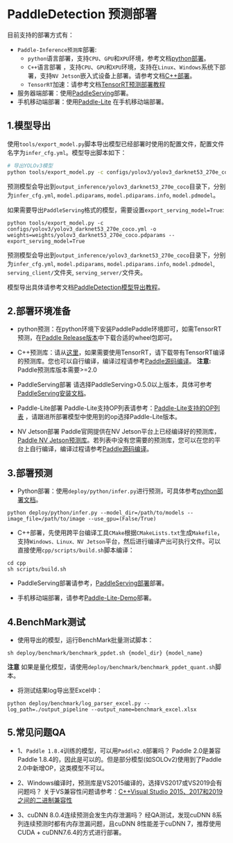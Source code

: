 # PaddleDetection 预测部署

目前支持的部署方式有：
- `Paddle-Inference预测库`部署:
  - `python`语言部署，支持`CPU`、`GPU`和`XPU`环境，参考文档[python部署](python/README.md)。
  - `C++`语言部署 ，支持`CPU`、`GPU`和`XPU`环境，支持在`Linux`、`Windows`系统下部署，支持`NV Jetson`嵌入式设备上部署。请参考文档[C++部署](cpp/README.md)。
  - `TensorRT`加速：请参考文档[TensorRT预测部署教程](TENSOR_RT.md)
- 服务器端部署：使用[PaddleServing](./serving/README.md)部署。
- 手机移动端部署：使用[Paddle-Lite](https://github.com/PaddlePaddle/Paddle-Lite) 在手机移动端部署。


## 1.模型导出

使用`tools/export_model.py`脚本导出模型已经部署时使用的配置文件，配置文件名字为`infer_cfg.yml`。模型导出脚本如下：
```bash
# 导出YOLOv3模型
python tools/export_model.py -c configs/yolov3/yolov3_darknet53_270e_coco.yml -o weights=weights/yolov3_darknet53_270e_coco.pdparams
```
预测模型会导出到`output_inference/yolov3_darknet53_270e_coco`目录下，分别为`infer_cfg.yml`, `model.pdiparams`,  `model.pdiparams.info`, `model.pdmodel`。

如果需要导出`PaddleServing`格式的模型，需要设置`export_serving_model=True`:
```buildoutcfg
python tools/export_model.py -c configs/yolov3/yolov3_darknet53_270e_coco.yml -o weights=weights/yolov3_darknet53_270e_coco.pdparams --export_serving_model=True
```
预测模型会导出到`output_inference/yolov3_darknet53_270e_coco`目录下，分别为`infer_cfg.yml`, `model.pdiparams`,  `model.pdiparams.info`, `model.pdmodel`, `serving_client/`文件夹, `serving_server/`文件夹。

模型导出具体请参考文档[PaddleDetection模型导出教程](EXPORT_MODEL.md)。

## 2.部署环境准备

- python预测：在python环境下安装PaddlePaddle环境即可，如需TensorRT预测，在[Paddle Release版本](https://www.paddlepaddle.org.cn/documentation/docs/zh/install/Tables.html#whl-release)中下载合适的wheel包即可。

- C++预测库：请从[这里](https://www.paddlepaddle.org.cn/documentation/docs/zh/guides/05_inference_deployment/inference/build_and_install_lib_cn.html)，如果需要使用TensorRT，请下载带有TensorRT编译的预测库。您也可以自行编译，编译过程请参考[Paddle源码编译](https://www.paddlepaddle.org.cn/documentation/docs/zh/install/compile/linux-compile.html)。
**注意:**  Paddle预测库版本需要>=2.0

- PaddleServing部署
  请选择PaddleServing>0.5.0以上版本，具体可参考[PaddleServing安装文档](https://github.com/PaddlePaddle/Serving/blob/develop/README.md#installation)。

- Paddle-Lite部署
  Paddle-Lite支持OP列表请参考：[Paddle-Lite支持的OP列表](https://paddle-lite.readthedocs.io/zh/latest/source_compile/library.html) ，请跟进所部署模型中使用到的op选择Paddle-Lite版本。

- NV Jetson部署
  Paddle官网提供在NV Jetson平台上已经编译好的预测库，[Paddle NV Jetson预测库](https://www.paddlepaddle.org.cn/documentation/docs/zh/guides/05_inference_deployment/inference/build_and_install_lib_cn.html)。若列表中没有您需要的预测库，您可以在您的平台上自行编译，编译过程请参考[Paddle源码编译](https://www.paddlepaddle.org.cn/documentation/docs/zh/install/compile/linux-compile.html)。

## 3.部署预测
- Python部署：使用`deploy/python/infer.py`进行预测，可具体参考[python部署文档](python/README.md)。
```shell
python deploy/python/infer.py --model_dir=/path/to/models --image_file=/path/to/image --use_gpu=(False/True)
```

- C++部署，先使用跨平台编译工具`CMake`根据`CMakeLists.txt`生成`Makefile`，支持`Windows、Linux、NV Jetson`平台，然后进行编译产出可执行文件。可以直接使用`cpp/scripts/build.sh`脚本编译：
```buildoutcfg
cd cpp
sh scripts/build.sh
```

- PaddleServing部署请参考，[PaddleServing部署](./serving/README.md)部署。

- 手机移动端部署，请参考[Paddle-Lite-Demo](https://github.com/PaddlePaddle/Paddle-Lite-Demo)部署。

## 4.BenchMark测试
- 使用导出的模型，运行BenchMark批量测试脚本：
```shell
sh deploy/benchmark/benchmark_ppdet.sh {model_dir} {model_name}
```
**注意** 如果是量化模型，请使用`deploy/benchmark/benchmark_ppdet_quant.sh`脚本。
- 将测试结果log导出至Excel中：
```
python deploy/benchmark/log_parser_excel.py --log_path=./output_pipeline --output_name=benchmark_excel.xlsx
```

## 5.常见问题QA
- 1、`Paddle 1.8.4`训练的模型，可以用`Paddle2.0`部署吗？
  Paddle 2.0是兼容Paddle 1.8.4的，因此是可以的。但是部分模型(如SOLOv2)使用到了Paddle 2.0中新增OP，这类模型不可以。

- 2、Windows编译时，预测库是VS2015编译的，选择VS2017或VS2019会有问题吗？
  关于VS兼容性问题请参考：[C++Visual Studio 2015、2017和2019之间的二进制兼容性](https://docs.microsoft.com/zh-cn/cpp/porting/binary-compat-2015-2017?view=msvc-160)

- 3、cuDNN 8.0.4连续预测会发生内存泄漏吗？
  经QA测试，发现cuDNN 8系列连续预测时都有内存泄漏问题，且cuDNN 8性能差于cuDNN 7，推荐使用CUDA + cuDNN7.6.4的方式进行部署。
